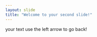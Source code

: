 ```yaml
---
layout: slide
title: "Welcome to your second slide!"
---
```

your text
use the left arrow to go back!
